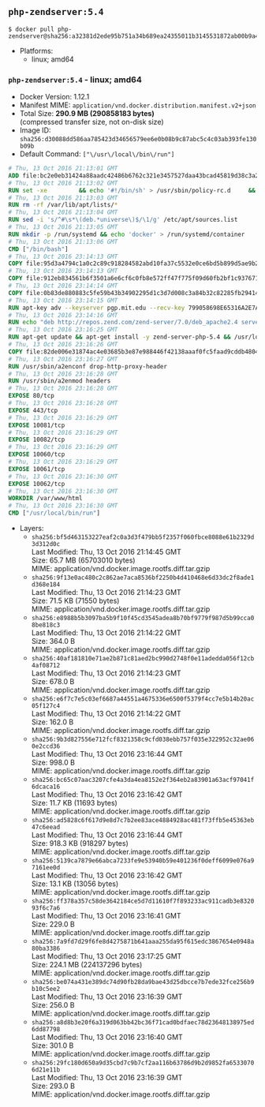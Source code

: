 ## `php-zendserver:5.4`

```console
$ docker pull php-zendserver@sha256:a32381d2ede95b751a34b689ea24355011b3145531872ab00b9a44692671361c
```

-	Platforms:
	-	linux; amd64

### `php-zendserver:5.4` - linux; amd64

-	Docker Version: 1.12.1
-	Manifest MIME: `application/vnd.docker.distribution.manifest.v2+json`
-	Total Size: **290.9 MB (290858183 bytes)**  
	(compressed transfer size, not on-disk size)
-	Image ID: `sha256:d30088dd586aa785423d34656579ee6e0b08b9c87abc5c4c03ab393fe130b09b`
-	Default Command: `["\/usr\/local\/bin\/run"]`

```dockerfile
# Thu, 13 Oct 2016 21:13:01 GMT
ADD file:bc2e0eb31424a88aadc42486b6762c321e3457527daa43bcad45819d38c3a2ed in / 
# Thu, 13 Oct 2016 21:13:02 GMT
RUN set -xe 		&& echo '#!/bin/sh' > /usr/sbin/policy-rc.d 	&& echo 'exit 101' >> /usr/sbin/policy-rc.d 	&& chmod +x /usr/sbin/policy-rc.d 		&& dpkg-divert --local --rename --add /sbin/initctl 	&& cp -a /usr/sbin/policy-rc.d /sbin/initctl 	&& sed -i 's/^exit.*/exit 0/' /sbin/initctl 		&& echo 'force-unsafe-io' > /etc/dpkg/dpkg.cfg.d/docker-apt-speedup 		&& echo 'DPkg::Post-Invoke { "rm -f /var/cache/apt/archives/*.deb /var/cache/apt/archives/partial/*.deb /var/cache/apt/*.bin || true"; };' > /etc/apt/apt.conf.d/docker-clean 	&& echo 'APT::Update::Post-Invoke { "rm -f /var/cache/apt/archives/*.deb /var/cache/apt/archives/partial/*.deb /var/cache/apt/*.bin || true"; };' >> /etc/apt/apt.conf.d/docker-clean 	&& echo 'Dir::Cache::pkgcache ""; Dir::Cache::srcpkgcache "";' >> /etc/apt/apt.conf.d/docker-clean 		&& echo 'Acquire::Languages "none";' > /etc/apt/apt.conf.d/docker-no-languages 		&& echo 'Acquire::GzipIndexes "true"; Acquire::CompressionTypes::Order:: "gz";' > /etc/apt/apt.conf.d/docker-gzip-indexes 		&& echo 'Apt::AutoRemove::SuggestsImportant "false";' > /etc/apt/apt.conf.d/docker-autoremove-suggests
# Thu, 13 Oct 2016 21:13:03 GMT
RUN rm -rf /var/lib/apt/lists/*
# Thu, 13 Oct 2016 21:13:04 GMT
RUN sed -i 's/^#\s*\(deb.*universe\)$/\1/g' /etc/apt/sources.list
# Thu, 13 Oct 2016 21:13:05 GMT
RUN mkdir -p /run/systemd && echo 'docker' > /run/systemd/container
# Thu, 13 Oct 2016 21:13:06 GMT
CMD ["/bin/bash"]
# Thu, 13 Oct 2016 23:14:13 GMT
COPY file:95d3a4794c1a0c2c89c918284582abd10fa37c5532e0ce6bd5b899d5ae9b2916 in /usr/local/bin/run 
# Thu, 13 Oct 2016 23:14:13 GMT
COPY file:912eb834561b6f3501a6e6cf6c0fb8e572ff47f775f09d60fb2bf1c9376719c6 in /usr/local/bin/nothing 
# Thu, 13 Oct 2016 23:14:14 GMT
COPY file:0b83de880883c5fe59b43b34902295d1c3d7d008c3a84b32c82285fb29414a96 in /usr/lib/x86_64-linux-gnu/ 
# Thu, 13 Oct 2016 23:14:15 GMT
RUN apt-key adv --keyserver pgp.mit.edu --recv-key 799058698E65316A2E7A4FF42EAE1437F7D2C623
# Thu, 13 Oct 2016 23:14:16 GMT
RUN echo "deb http://repos.zend.com/zend-server/7.0/deb_apache2.4 server non-free" >> /etc/apt/sources.list.d/zend-server.list
# Thu, 13 Oct 2016 23:16:25 GMT
RUN apt-get update && apt-get install -y zend-server-php-5.4 && /usr/local/zend/bin/zendctl.sh stop
# Thu, 13 Oct 2016 23:16:26 GMT
COPY file:82de006e31874ac4e03685b3e87e988446f42138aaaf0fc5faad9cddb48040ba in /etc/apache2/conf-available 
# Thu, 13 Oct 2016 23:16:27 GMT
RUN /usr/sbin/a2enconf drop-http-proxy-header
# Thu, 13 Oct 2016 23:16:28 GMT
RUN /usr/sbin/a2enmod headers
# Thu, 13 Oct 2016 23:16:28 GMT
EXPOSE 80/tcp
# Thu, 13 Oct 2016 23:16:28 GMT
EXPOSE 443/tcp
# Thu, 13 Oct 2016 23:16:29 GMT
EXPOSE 10081/tcp
# Thu, 13 Oct 2016 23:16:29 GMT
EXPOSE 10082/tcp
# Thu, 13 Oct 2016 23:16:29 GMT
EXPOSE 10060/tcp
# Thu, 13 Oct 2016 23:16:29 GMT
EXPOSE 10061/tcp
# Thu, 13 Oct 2016 23:16:30 GMT
EXPOSE 10062/tcp
# Thu, 13 Oct 2016 23:16:30 GMT
WORKDIR /var/www/html
# Thu, 13 Oct 2016 23:16:30 GMT
CMD ["/usr/local/bin/run"]
```

-	Layers:
	-	`sha256:bf5d463153227eaf2c0a3d3f479bb5f2357f060fbce8088e61b2329d3d312d0c`  
		Last Modified: Thu, 13 Oct 2016 21:14:45 GMT  
		Size: 65.7 MB (65703010 bytes)  
		MIME: application/vnd.docker.image.rootfs.diff.tar.gzip
	-	`sha256:9f13e0ac480c2c862ae7aca8536bf2250b4d410468e6d33dc2f8ade1d368e184`  
		Last Modified: Thu, 13 Oct 2016 21:14:23 GMT  
		Size: 71.5 KB (71550 bytes)  
		MIME: application/vnd.docker.image.rootfs.diff.tar.gzip
	-	`sha256:e8988b5b3097ba5b9f10f45cd3545adea8b70bf9779f987d5b99cca08be818c3`  
		Last Modified: Thu, 13 Oct 2016 21:14:22 GMT  
		Size: 364.0 B  
		MIME: application/vnd.docker.image.rootfs.diff.tar.gzip
	-	`sha256:40af181810e71ae2b871c81aed2bc990d2748f0e11adedda056f12cb4af08712`  
		Last Modified: Thu, 13 Oct 2016 21:14:23 GMT  
		Size: 678.0 B  
		MIME: application/vnd.docker.image.rootfs.diff.tar.gzip
	-	`sha256:e6f7c7e5c03ef6687a44551a4675336e6500f5379f4cc7e5b14b20ac05f127c4`  
		Last Modified: Thu, 13 Oct 2016 21:14:22 GMT  
		Size: 162.0 B  
		MIME: application/vnd.docker.image.rootfs.diff.tar.gzip
	-	`sha256:9b3d827556e712fcf8321358c9cfd038ebb757f035e322952c32ae060e2ccd36`  
		Last Modified: Thu, 13 Oct 2016 23:16:44 GMT  
		Size: 998.0 B  
		MIME: application/vnd.docker.image.rootfs.diff.tar.gzip
	-	`sha256:bc65c07aac3207cfe4a3da4ea8152e2f364eb2a83901a63acf97041f6dcaca16`  
		Last Modified: Thu, 13 Oct 2016 23:16:42 GMT  
		Size: 11.7 KB (11693 bytes)  
		MIME: application/vnd.docker.image.rootfs.diff.tar.gzip
	-	`sha256:ad5828c6f617d9e8d7c7b2ee83ace4884928ac481f73ffb5e45363eb47c6eead`  
		Last Modified: Thu, 13 Oct 2016 23:16:44 GMT  
		Size: 918.3 KB (918297 bytes)  
		MIME: application/vnd.docker.image.rootfs.diff.tar.gzip
	-	`sha256:5139ca7879e66abca7233fe9e53940b59e401236f0deff6099e076a97161ee0d`  
		Last Modified: Thu, 13 Oct 2016 23:16:42 GMT  
		Size: 13.1 KB (13056 bytes)  
		MIME: application/vnd.docker.image.rootfs.diff.tar.gzip
	-	`sha256:ff378a357c58de3642184ce5d7d11610f7f893233ac911cadb3e832093f6c7a6`  
		Last Modified: Thu, 13 Oct 2016 23:16:41 GMT  
		Size: 229.0 B  
		MIME: application/vnd.docker.image.rootfs.diff.tar.gzip
	-	`sha256:7a9fd7d29f6fe8d4275871b641aaa255da95f615edc3867654e0948a80ba3386`  
		Last Modified: Thu, 13 Oct 2016 23:17:25 GMT  
		Size: 224.1 MB (224137296 bytes)  
		MIME: application/vnd.docker.image.rootfs.diff.tar.gzip
	-	`sha256:be074a431e389dc74d90fb28da9bae43d25dbcce7b7ede32fce256b9b10c5ee2`  
		Last Modified: Thu, 13 Oct 2016 23:16:39 GMT  
		Size: 256.0 B  
		MIME: application/vnd.docker.image.rootfs.diff.tar.gzip
	-	`sha256:a8d8b3e20f6a319d063bb42bc36f71cad0bdfaec78d23648138975ed6dd87798`  
		Last Modified: Thu, 13 Oct 2016 23:16:40 GMT  
		Size: 301.0 B  
		MIME: application/vnd.docker.image.rootfs.diff.tar.gzip
	-	`sha256:29fc180d650a9d35cbd7c9b7cf2aa116b63786d9b2d9852fa65330706d21e11b`  
		Last Modified: Thu, 13 Oct 2016 23:16:39 GMT  
		Size: 293.0 B  
		MIME: application/vnd.docker.image.rootfs.diff.tar.gzip
